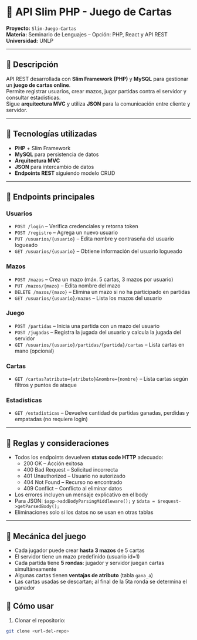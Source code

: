 # 🎴 API Slim PHP - Juego de Cartas

**Proyecto:** `Slim-Juego-Cartas`  
**Materia:** Seminario de Lenguajes – Opción: PHP, React y API REST  
**Universidad:** UNLP  

---

## 🔹 **Descripción**

API REST desarrollada con **Slim Framework (PHP)** y **MySQL** para gestionar un **juego de cartas online**.  
Permite registrar usuarios, crear mazos, jugar partidas contra el servidor y consultar estadísticas.  
Sigue **arquitectura MVC** y utiliza **JSON** para la comunicación entre cliente y servidor.

---

## 🔹 **Tecnologías utilizadas**

- **PHP** + Slim Framework  
- **MySQL** para persistencia de datos  
- **Arquitectura MVC**  
- **JSON** para intercambio de datos  
- **Endpoints REST** siguiendo modelo CRUD  

---

## 🔹 **Endpoints principales**

### **Usuarios**
- `POST /login` – Verifica credenciales y retorna token  
- `POST /registro` – Agrega un nuevo usuario  
- `PUT /usuarios/{usuario}` – Edita nombre y contraseña del usuario logueado  
- `GET /usuarios/{usuario}` – Obtiene información del usuario logueado  

### **Mazos**
- `POST /mazos` – Crea un mazo (máx. 5 cartas, 3 mazos por usuario)  
- `PUT /mazos/{mazo}` – Edita nombre del mazo  
- `DELETE /mazos/{mazo}` – Elimina un mazo si no ha participado en partidas  
- `GET /usuarios/{usuario}/mazos` – Lista los mazos del usuario  

### **Juego**
- `POST /partidas` – Inicia una partida con un mazo del usuario  
- `POST /jugadas` – Registra la jugada del usuario y calcula la jugada del servidor  
- `GET /usuarios/{usuario}/partidas/{partida}/cartas` – Lista cartas en mano (opcional)  

### **Cartas**
- `GET /cartas?atributo={atributo}&nombre={nombre}` – Lista cartas según filtros y puntos de ataque  

### **Estadísticas**
- `GET /estadisticas` – Devuelve cantidad de partidas ganadas, perdidas y empatadas (no requiere login)  

---

## 🔹 **Reglas y consideraciones**

- Todos los endpoints devuelven **status code HTTP** adecuado:  
  - 200 OK – Acción exitosa  
  - 400 Bad Request – Solicitud incorrecta  
  - 401 Unauthorized – Usuario no autorizado  
  - 404 Not Found – Recurso no encontrado  
  - 409 Conflict – Conflicto al eliminar datos  
- Los errores incluyen un mensaje explicativo en el body  
- Para JSON: `$app->addBodyParsingMiddleware();` y `$data = $request->getParsedBody();`  
- Eliminaciones solo si los datos no se usan en otras tablas  

---

## 🔹 **Mecánica del juego**

- Cada jugador puede crear **hasta 3 mazos** de 5 cartas  
- El servidor tiene un mazo predefinido (usuario id=1)  
- Cada partida tiene **5 rondas**: jugador y servidor juegan cartas simultáneamente  
- Algunas cartas tienen **ventajas de atributo** (tabla `gana_a`)  
- Las cartas usadas se descartan; al final de la 5ta ronda se determina el ganador

## 🔹 **Cómo usar**

1. Clonar el repositorio:  
```bash
git clone <url-del-repo>
